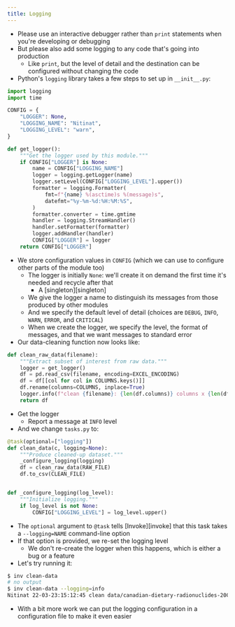 ```yaml
---
title: Logging
---
```


-   Please use an interactive debugger rather than `print` statements when you're developing or debugging
-   But please also add some logging to any code that's going into production
    -   Like `print`, but the level of detail and the destination can be configured without changing the code
-   Python's `logging` library takes a few steps to set up in `__init__.py`:

```python
import logging
import time

CONFIG = {
    "LOGGER": None,
    "LOGGING_NAME": "Nitinat",
    "LOGGING_LEVEL": "warn",
}

def get_logger():
    """Get the logger used by this module."""
    if CONFIG["LOGGER"] is None:
        name = CONFIG["LOGGING_NAME"]
        logger = logging.getLogger(name)
        logger.setLevel(CONFIG["LOGGING_LEVEL"].upper())
        formatter = logging.Formatter(
            fmt=f"{name} %(asctime)s %(message)s",
            datefmt="%y-%m-%d:%H:%M:%S",
        )
        formatter.converter = time.gmtime
        handler = logging.StreamHandler()
        handler.setFormatter(formatter)
        logger.addHandler(handler)
        CONFIG["LOGGER"] = logger
    return CONFIG["LOGGER"]
```

-   We store configuration values in `CONFIG` (which we can use to configure other parts of the module too)
    -   The logger is initially `None`: we'll create it on demand the first time it's needed and recycle after that
        -   A [singleton][singleton]
    -   We give the logger a name to distinguish its messages from those produced by other modules
    -   And we specify the default level of detail (choices are `DEBUG`, `INFO`, `WARN`, `ERROR`, and `CRITICAL`)
    -   When we create the logger, we specify the level, the format of messages, and that we want messages to standard error
-   Our data-cleaning function now looks like:

```python
def clean_raw_data(filename):
    """Extract subset of interest from raw data."""
    logger = get_logger()
    df = pd.read_csv(filename, encoding=EXCEL_ENCODING)
    df = df[[col for col in COLUMNS.keys()]]
    df.rename(columns=COLUMNS, inplace=True)
    logger.info(f"clean {filename}: {len(df.columns)} columns x {len(df.index)} rows")
    return df
```

-   Get the logger
    -   Report a message at `INFO` level
-   And we change `tasks.py` to:

```python
@task(optional=["logging"])
def clean_data(c, logging=None):
    """Produce cleaned-up dataset."""
    _configure_logging(logging)
    df = clean_raw_data(RAW_FILE)
    df.to_csv(CLEAN_FILE)


def _configure_logging(log_level):
    """Initialize logging."""
    if log_level is not None:
        CONFIG["LOGGING_LEVEL"] = log_level.upper()
```

-   The `optional` argument to `@task` tells [Invoke][invoke] that this task takes a `--logging=NAME` command-line option
-   If that option is provided, we re-set the logging level
    -   We don't re-create the logger when this happens, which is either a bug or a feature
-   Let's try running it:

```bash
$ inv clean-data
# no output
$ inv clean-data --logging=info
Nitinat 22-03-23:15:12:45 clean data/canadian-dietary-radionuclides-2000-2020.csv: 8 columns x 18698 rows
```

-   With a bit more work we can put the logging configuration in a configuration file to make it even easier
